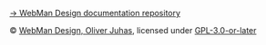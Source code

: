 [→ WebMan Design documentation repository](https://webmandesign.github.io/docs/)

&copy; [WebMan Design, Oliver Juhas](https://www.webmandesign.eu/), licensed under [GPL-3.0-or-later](https://www.gnu.org/licenses/gpl-3.0-standalone.html)
